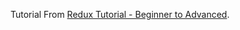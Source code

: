 Tutorial From [Redux Tutorial - Beginner to Advanced](https://www.youtube.com/watch?v=zrs7u6bdbUw).

